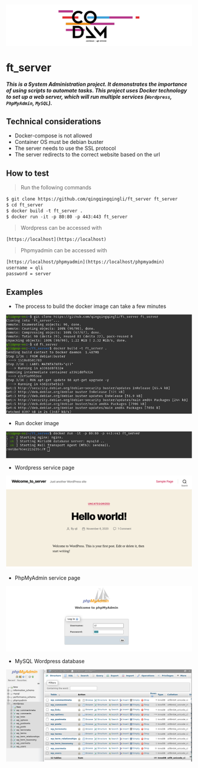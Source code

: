 [![Logo](https://github.com/qingqingqingli/readme_images/blob/master/codam_logo_1.png)](https://github.com/qingqingqingli/ft_server)

# ft_server
***This is a System Administration project. It demonstrates the importance of using scripts to automate tasks. This project uses Docker technology to set up a web server, which will run multiple services (```Wordpress```, ```PhpMyAdmin```, ```MySQL```).***

## Technical considerations

- Docker-compose is not allowed
- Container OS must be debian buster
- The server needs to use the SSL protocol
- The server redirects to the correct website based on the url

## How to test
> Run the following commands

```shell
$ git clone https://github.com/qingqingqingli/ft_server ft_server
$ cd ft_server
$ docker build -t ft_server .
$ docker run -it -p 80:80 -p 443:443 ft_server
```

> Wordpress can be accessed with

```shell
[https://localhost](https://localhost)
```

> Phpmyadmin can be accessed with

```shell
[https://localhost/phpmyadmin](https://localhost/phpmyadmin)
username = qli
password = server
```

## Examples

- The process to build the docker image can take a few minutes

![ft_server_1](https://github.com/qingqingqingli/readme_images/blob/master/ft_server_1.png)

- Run docker image

![ft_server_2](https://github.com/qingqingqingli/readme_images/blob/master/ft_server_2.png)

- Wordpress service page

![ft_server_wordpress](https://github.com/qingqingqingli/readme_images/blob/master/ft_server_wordpress.png)

- PhpMyAdmin service page

![ft_server_pma_0](https://github.com/qingqingqingli/readme_images/blob/master/ft_server_pma_0.png)

- MySQL Wordpress database

![ft_server_pma_2](https://github.com/qingqingqingli/readme_images/blob/master/ft_server_pma_2.png)
